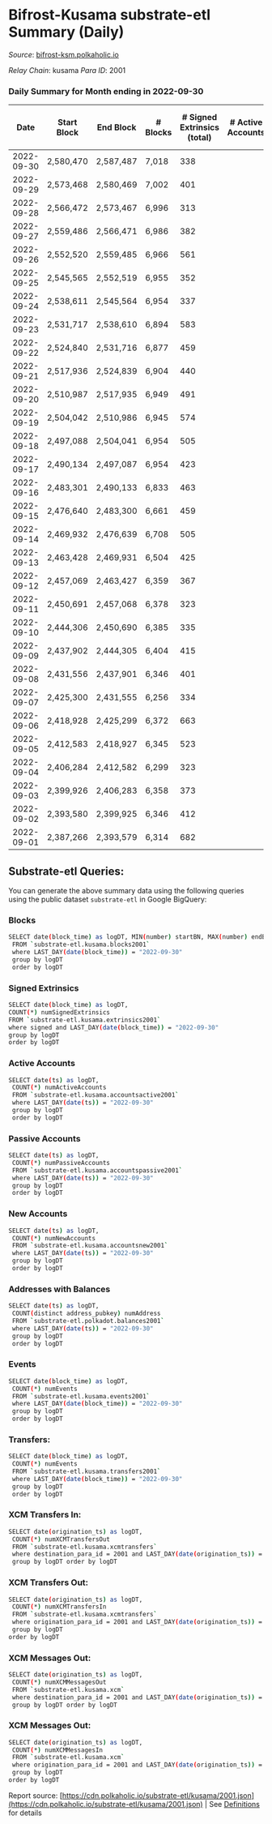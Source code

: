 # Bifrost-Kusama substrate-etl Summary (Daily)

_Source_: [bifrost-ksm.polkaholic.io](https://bifrost-ksm.polkaholic.io)

*Relay Chain*: kusama
*Para ID*: 2001



### Daily Summary for Month ending in 2022-09-30


| Date | Start Block | End Block | # Blocks | # Signed Extrinsics (total) | # Active Accounts | # Passive | # New | # Addresses with Balances | # Events | # Transfers | # XCM Transfers In | # XCM Transfers Out | # XCM In | # XCM Out | Issues | 
| ---- | ----------- | --------- | -------- | --------------------------- | ----------------- | --------- | ----- | ------------------------- | -------- | ----------- | ------------------ | ------------------- | -------- | --------- | ------ |
| 2022-09-30 | 2,580,470 | 2,587,487 | 7,018 | 338 |  |  |  | 100,405 | 45,657 | 14,519 ($32,080.76) | 6 ($570.47) | 18 ($9,298.32) | 6 | 25 |  |
| 2022-09-29 | 2,573,468 | 2,580,469 | 7,002 | 401 |  |  |  |  | 46,256 | 14,637 ($121,624.32) | 15 ($8,028.05) | 18 ($7,388.08) | 18 | 28 |  |
| 2022-09-28 | 2,566,472 | 2,573,467 | 6,996 | 313 |  |  |  |  | 43,298 | 13,434 ($98,906.37) | 33 ($9,894.96) | 33 ($11,074.49) | 34 | 35 |  |
| 2022-09-27 | 2,559,486 | 2,566,471 | 6,986 | 382 |  |  |  |  | 46,234 | 14,648 ($61,426.38) | 27 ($6,876.07) | 37 ($35,358.19) | 28 | 43 |  |
| 2022-09-26 | 2,552,520 | 2,559,485 | 6,966 | 561 |  |  |  |  | 47,558 | 14,825 ($112,137.14) | 43 ($5,182.26) | 41 ($10,965.08) | 45 | 54 |  |
| 2022-09-25 | 2,545,565 | 2,552,519 | 6,955 | 352 |  |  |  |  | 43,300 | 13,351 ($81,590.11) | 30 ($7,542.44) | 30 ($9,223.59) | 32 | 35 |  |
| 2022-09-24 | 2,538,611 | 2,545,564 | 6,954 | 337 |  |  |  |  | 45,485 | 14,421 ($119,024.42) | 25 ($6,475.73) | 36 ($4,807.86) | 28 | 48 |  |
| 2022-09-23 | 2,531,717 | 2,538,610 | 6,894 | 583 |  |  |  |  | 45,057 | 13,618 ($185,400.50) | 46 ($16,414.97) | 48 ($16,497.46) | 49 | 56 |  |
| 2022-09-22 | 2,524,840 | 2,531,716 | 6,877 | 459 |  |  |  |  | 46,708 | 14,630 ($47,505.41) | 42 ($19,012.31) | 61 ($22,386.08) | 42 | 65 |  |
| 2022-09-21 | 2,517,936 | 2,524,839 | 6,904 | 440 |  |  |  |  | 44,145 | 13,362 ($56,275.42) | 48 ($13,185.11) | 49 ($9,590.49) | 47 | 57 |  |
| 2022-09-20 | 2,510,987 | 2,517,935 | 6,949 | 491 |  |  |  |  | 46,749 | 14,584 ($42,124.93) | 49 ($6,352.20) | 50 ($33,479.78) | 50 | 55 |  |
| 2022-09-19 | 2,504,042 | 2,510,986 | 6,945 | 574 |  |  |  | 100,347 | 45,260 | 13,587 ($37,500.35) | 52 ($12,318.88) | 56 ($16,563.33) | 61 | 62 |  |
| 2022-09-18 | 2,497,088 | 2,504,041 | 6,954 | 505 |  |  |  | 100,341 | 46,795 | 14,454 ($54,749.99) | 32 ($12,531.45) | 35 ($59,807.56) | 37 | 45 |  |
| 2022-09-17 | 2,490,134 | 2,497,087 | 6,954 | 423 |  |  |  | 100,333 | 45,877 | 14,330 ($19,070.31) | 23 ($1,968.25) | 28 ($3,656.07) | 26 | 33 |  |
| 2022-09-16 | 2,483,301 | 2,490,133 | 6,833 | 463 |  |  |  | 100,325 | 43,835 | 13,279 ($106,210.79) | 50 ($38,020.72) | 45 ($8,826.89) | 54 | 52 |  |
| 2022-09-15 | 2,476,640 | 2,483,300 | 6,661 | 459 |  |  |  | 100,311 | 43,235 | 13,195 ($55,805.43) | 23 ($5,586.59) | 24 ($1,342.19) | 23 | 35 |  |
| 2022-09-14 | 2,469,932 | 2,476,639 | 6,708 | 505 |  |  |  | 100,307 | 43,145 | 13,094 ($33,822.42) | 14 ($6,536.60) | 29 ($15,371.04) | 20 | 37 |  |
| 2022-09-13 | 2,463,428 | 2,469,931 | 6,504 | 425 |  |  |  |  | 42,019 | 12,889 ($141,958.49) | 20 ($14,902.71) | 34 ($15,308.37) | 20 | 41 |  |
| 2022-09-12 | 2,457,069 | 2,463,427 | 6,359 | 367 |  |  |  |  | 41,034 | 12,771 ($76,044.46) | 34 ($28,286.38) | 30 ($13,340.22) | 34 | 35 |  |
| 2022-09-11 | 2,450,691 | 2,457,068 | 6,378 | 323 |  |  |  |  | 38,434 | 11,573 ($33,956.06) | 14 ($2,973.82) | 26 ($10,647.06) | 14 | 33 |  |
| 2022-09-10 | 2,444,306 | 2,450,690 | 6,385 | 335 |  |  |  |  | 40,878 | 12,674 ($114,328.20) | 16 ($27,990.14) | 18 ($20,720.43) | 17 | 29 |  |
| 2022-09-09 | 2,437,902 | 2,444,305 | 6,404 | 415 |  |  |  | 100,277 | 41,444 | 12,734 ($36,144.36) | 22 ($5,705.05) | 32 ($25,477.76) | 24 | 39 |  |
| 2022-09-08 | 2,431,556 | 2,437,901 | 6,346 | 401 |  |  |  | 100,271 | 38,883 | 11,525 ($56,049.49) | 26 ($4,001.46) | 27 ($19,681.31) | 28 | 39 |  |
| 2022-09-07 | 2,425,300 | 2,431,555 | 6,256 | 334 |  |  |  | 100,268 | 40,391 | 12,663 ($197,438.26) | 23 ($41,487.20) | 26 ($29,586.98) | 26 | 35 |  |
| 2022-09-06 | 2,418,928 | 2,425,299 | 6,372 | 663 |  |  |  | 100,263 | 41,279 | 11,827 ($86,642.03) | 50 ($20,396.14) | 50 ($16,515.14) | 57 | 68 |  |
| 2022-09-05 | 2,412,583 | 2,418,927 | 6,345 | 523 |  |  |  | 100,260 | 42,275 | 12,986 ($95,601.04) | 33 ($17,065.20) | 31 ($13,261.40) | 35 | 35 |  |
| 2022-09-04 | 2,406,284 | 2,412,582 | 6,299 | 323 |  |  |  | 100,250 | 38,280 | 11,538 ($15,424.94) | 14 ($2,097.44) | 16 ($3,117.15) | 17 | 23 |  |
| 2022-09-03 | 2,399,926 | 2,406,283 | 6,358 | 373 |  |  |  | 100,244 | 41,081 | 12,661 ($43,257.96) | 13 ($12,345.96) | 9 ($4,546.73) | 14 | 23 |  |
| 2022-09-02 | 2,393,580 | 2,399,925 | 6,346 | 412 |  |  |  | 100,237 | 40,261 | 12,210 ($25,731.96) | 22 ($3,661.99) | 12 ($9,659.80) | 22 | 31 |  |
| 2022-09-01 | 2,387,266 | 2,393,579 | 6,314 | 682 |  |  |  | 100,233 | 42,587 | 12,362 ($93,235.66) | 25 ($9,853.06) | 28 ($12,272.63) | 25 | 44 |  |

## Substrate-etl Queries:
You can generate the above summary data using the following queries using the public dataset `substrate-etl` in Google BigQuery:

### Blocks
```bash
SELECT date(block_time) as logDT, MIN(number) startBN, MAX(number) endBN, COUNT(*) numBlocks 
 FROM `substrate-etl.kusama.blocks2001`  
 where LAST_DAY(date(block_time)) = "2022-09-30" 
 group by logDT 
 order by logDT
```

### Signed Extrinsics
```bash
SELECT date(block_time) as logDT, 
COUNT(*) numSignedExtrinsics 
FROM `substrate-etl.kusama.extrinsics2001`  
where signed and LAST_DAY(date(block_time)) = "2022-09-30" 
group by logDT 
order by logDT
```

### Active Accounts
```bash
SELECT date(ts) as logDT, 
 COUNT(*) numActiveAccounts 
 FROM `substrate-etl.kusama.accountsactive2001` 
 where LAST_DAY(date(ts)) = "2022-09-30" 
 group by logDT 
 order by logDT
```

### Passive Accounts
```bash
SELECT date(ts) as logDT, 
 COUNT(*) numPassiveAccounts 
 FROM `substrate-etl.kusama.accountspassive2001` 
 where LAST_DAY(date(ts)) = "2022-09-30" 
 group by logDT 
 order by logDT
```

### New Accounts
```bash
SELECT date(ts) as logDT, 
 COUNT(*) numNewAccounts 
 FROM `substrate-etl.kusama.accountsnew2001` 
 where LAST_DAY(date(ts)) = "2022-09-30" 
 group by logDT
 order by logDT
```

### Addresses with Balances
```bash
SELECT date(ts) as logDT,
 COUNT(distinct address_pubkey) numAddress 
 FROM `substrate-etl.polkadot.balances2001` 
 where LAST_DAY(date(ts)) = "2022-09-30" 
 group by logDT 
 order by logDT
```

### Events
```bash
SELECT date(block_time) as logDT, 
 COUNT(*) numEvents 
 FROM `substrate-etl.kusama.events2001` 
 where LAST_DAY(date(block_time)) = "2022-09-30" 
 group by logDT 
 order by logDT
```

### Transfers:
```bash
SELECT date(block_time) as logDT, 
 COUNT(*) numEvents 
 FROM `substrate-etl.kusama.transfers2001` 
 where LAST_DAY(date(block_time)) = "2022-09-30" 
 group by logDT 
 order by logDT
```

### XCM Transfers In:
```bash
SELECT date(origination_ts) as logDT, 
 COUNT(*) numXCMTransfersOut 
 FROM `substrate-etl.kusama.xcmtransfers` 
 where destination_para_id = 2001 and LAST_DAY(date(origination_ts)) = "2022-09-30" 
 group by logDT order by logDT
```

### XCM Transfers Out:
```bash
SELECT date(origination_ts) as logDT, 
 COUNT(*) numXCMTransfersIn 
 FROM `substrate-etl.kusama.xcmtransfers` 
 where origination_para_id = 2001 and LAST_DAY(date(origination_ts)) = "2022-09-30" 
 group by logDT 
order by logDT
```

### XCM Messages Out:
```bash
SELECT date(origination_ts) as logDT, 
 COUNT(*) numXCMMessagesOut 
 FROM `substrate-etl.kusama.xcm` 
 where destination_para_id = 2001 and LAST_DAY(date(origination_ts)) = "2022-09-30" 
 group by logDT order by logDT
```

### XCM Messages Out:
```bash
SELECT date(origination_ts) as logDT, 
 COUNT(*) numXCMMessagesIn 
 FROM `substrate-etl.kusama.xcm` 
 where origination_para_id = 2001 and LAST_DAY(date(origination_ts)) = "2022-09-30" 
 group by logDT 
order by logDT
```


Report source: [https://cdn.polkaholic.io/substrate-etl/kusama/2001.json](https://cdn.polkaholic.io/substrate-etl/kusama/2001.json) | See [Definitions](/DEFINITIONS.md) for details
